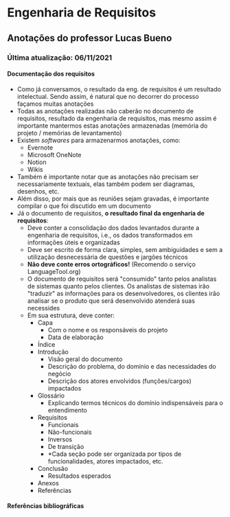 # Engenharia de Requisitos

## Anotações do professor Lucas Bueno

### Última atualização: 06/11/2021

#### Documentação dos requisitos
* Como já conversamos, o resultado da eng. de requisitos é um resultado intelectual. Sendo assim, é natural que no decorrer do processo façamos muitas anotações
* Todas as anotações realizadas não caberão no documento de requisitos, resultado da engenharia de requisitos, mas mesmo assim é importante mantermos estas anotações armazenadas (memória do projeto / memórias de levantamento)
* Existem *softwares* para armazenarmos anotações, como:
    * Evernote
    * Microsoft OneNote
    * Notion
    * Wikis
* Também é importante notar que as anotações não precisam ser necessariamente textuais, elas também podem ser diagramas, desenhos, etc.
* Além disso, por mais que as reuniões sejam gravadas, é importante compilar o que foi discutido em um documento
* Já o documento de requisitos, **o resultado final da engenharia de requisitos**:
    * Deve conter a consolidação dos dados levantados durante a engenharia de requisitos, i.e., os dados transformados em informações úteis e organizadas
    * Deve ser escrito de forma clara, simples, sem ambiguidades e sem a utilização desnecessária de questões e jargões técnicos
    * **Não deve conte erros ortográficos!** (Recomendo o serviço LanguageTool.org)
    * O documento de requisitos será "consumido" tanto pelos analistas de sistemas quanto pelos clientes. Os analistas de sistemas irão "traduzir" as informações para os desenvolvedores, os clientes irão analisar se o produto que será desenvolvido atenderá suas necessides
    * Em sua estrutura, deve conter:
        * Capa
            * Com o nome e os responsáveis do projeto
            * Data de elaboração
        * Índice
        * Introdução
            * Visão geral do documento
            * Descrição do problema, do domínio e das necessidades do negócio
            * Descrição dos atores envolvidos (funções/cargos) impactados
        * Glossário
            * Explicando termos técnicos do domínio indispensáveis para o entendimento
        * Requisitos
            * Funcionais
            * Não-funcionais
            * Inversos
            * De transição
            * *Cada seção pode ser organizada por tipos de funcionalidades, atores impactados, etc.
        * Conclusão
            * Resultados esperados
        * Anexos
        * Referências

#### Referências bibliográficas

